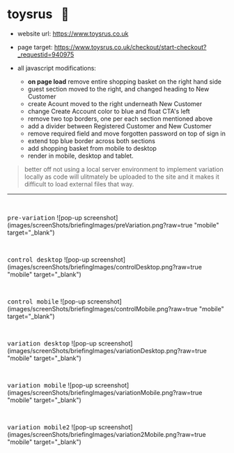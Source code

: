 # toysrus  &nbsp; :hammer:
- website url: https://www.toysrus.co.uk
- page target: https://www.toysrus.co.uk/checkout/start-checkout?_requestid=940975
- all javascript modifications: 

    - **on page load** remove entire shopping basket on the right hand side
    - guest section moved to the right, and changed heading to New Customer
    - create Acount moved to the right underneath New Customer
    - change Create Account color to blue and float CTA's left
    - remove two top borders, one per each section mentioned above
    - add a divider between Registered Customer and New Customer
    - remove required field and move forgotten password on top of sign in
    - extend top blue border across both sections
    - add shopping basket from mobile to desktop
    - render in mobile, desktop and tablet.
    
    
> better off not using a local server environment to implement variation locally as code will ulitmately be uploaded to the site and it makes it difficult to load external files that way.   
    
    
  <hr />
  
   <br />
  
  <kbd>pre-variation</kbd>
  ![pop-up screenshot](images/screenShots/briefingImages/preVariation.png?raw=true "mobile" target="_blank")
  
  
  <br />
  
  <kbd>control desktop</kbd>
  ![pop-up screenshot](images/screenShots/briefingImages/controlDesktop.png?raw=true "mobile" target="_blank")
  
  
  <br />
  
  <kbd>control mobile</kbd>
  ![pop-up screenshot](images/screenShots/briefingImages/controlMobile.png?raw=true "mobile" target="_blank")
  
  
  <br />
  
  <kbd>variation desktop</kbd>
  ![pop-up screenshot](images/screenShots/briefingImages/variationDesktop.png?raw=true "mobile" target="_blank")
  
  
  <br />
  
  <kbd>variation mobile</kbd>
  ![pop-up screenshot](images/screenShots/briefingImages/variationMobile.png?raw=true "mobile" target="_blank")
  
   <br />
  
  <kbd>variation mobile2</kbd>
  ![pop-up screenshot](images/screenShots/briefingImages/variation2Mobile.png?raw=true "mobile" target="_blank")

